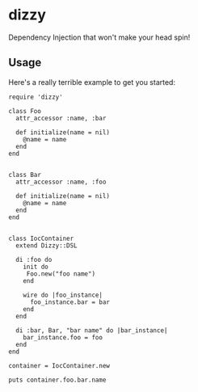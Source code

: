 # dizzy #

Dependency Injection that won't make your head spin!

## Usage ##

Here's a really terrible example to get you started:


    require 'dizzy'

    class Foo
      attr_accessor :name, :bar

      def initialize(name = nil)
        @name = name
      end
    end


    class Bar
      attr_accessor :name, :foo

      def initialize(name = nil)
        @name = name
      end
    end


    class IocContainer
      extend Dizzy::DSL

      di :foo do
        init do
         Foo.new("foo name")
        end

        wire do |foo_instance|
          foo_instance.bar = bar
        end
      end

      di :bar, Bar, "bar name" do |bar_instance|
        bar_instance.foo = foo
      end
    end

    container = IocContainer.new

    puts container.foo.bar.name
